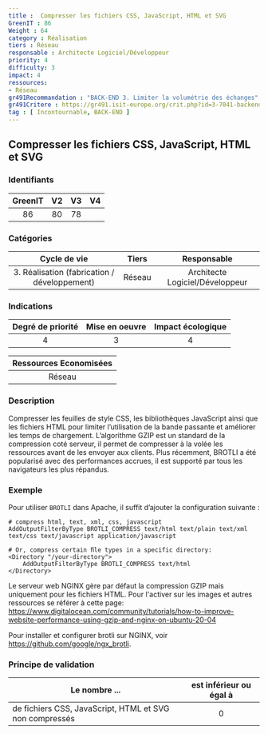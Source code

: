 ```yaml
---
title :  Compresser les fichiers CSS, JavaScript, HTML et SVG
GreenIT : 86
Weight : 64
category : Réalisation
tiers : Réseau
responsable : Architecte Logiciel/Développeur
priority: 4
difficulty: 3
impact: 4
ressources:
- Réseau
gr491Recommandation : "BACK-END 3. Limiter la volumétrie des échanges"
gr491Critere : https://gr491.isit-europe.org/crit.php?id=3-7041-backend-les-echanges-indispensables-doivent-permettre-de-reduire
tag : [ Incontournable, BACK-END ]
---
```


## Compresser les fichiers CSS, JavaScript, HTML et SVG

### Identifiants

| GreenIT |  V2  |  V3  |  V4  |
|:-------:|:----:|:----:|:----:|
|   86   |  80 | 78  |      |

### Catégories

| Cycle de vie |  Tiers  |  Responsable  |
|:---------:|:----:|:----:|
| 3. Réalisation (fabrication / développement) | Réseau | Architecte Logiciel/Développeur |

### Indications

| Degré de priorité |      Mise en oeuvre       |  Impact écologique    |
|:-------------------:|:-------------------------:|:---------------------:|
| 4 | 3 | 4 |

|Ressources Economisées                                      |
|:----------------------------------------------------------:|
| Réseau  |

### Description

Compresser les feuilles de style CSS, les bibliothèques JavaScript ainsi que les fichiers HTML pour limiter l’utilisation de la bande passante et améliorer les temps de chargement.
L’algorithme GZIP est un standard de la compression coté serveur, il permet de compresser à la volée les ressources avant de les envoyer aux clients.
Plus récemment, BROTLI a été popularisé avec des performances accrues, il est supporté par tous les navigateurs les plus répandus.
### Exemple

Pour utiliser `BROTLI` dans Apache, il suffit d’ajouter la configuration suivante :

```
# compress html, text, xml, css, javascript
AddOutputFilterByType BROTLI_COMPRESS text/html text/plain text/xml text/css text/javascript application/javascript

# Or, compress certain ﬁle types in a specific directory:
<Directory "/your-directory">
    AddOutputFilterByType BROTLI_COMPRESS text/html
</Directory>
```

Le serveur web NGINX gère par défaut la compression GZIP mais uniquement pour les fichiers HTML. 
Pour l'activer sur les images et autres ressources se référer à cette page: https://www.digitalocean.com/community/tutorials/how-to-improve-website-performance-using-gzip-and-nginx-on-ubuntu-20-04

Pour installer et configurer brotli sur NGINX, voir https://github.com/google/ngx_brotli.
### Principe de validation

| Le nombre ...     | est inférieur ou égal à   |  
|-------------------|:-------------------------:|
| de fichiers CSS, JavaScript,  HTML et SVG non compressés  |  0 |
